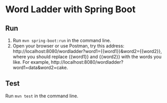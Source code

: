# Word Ladder with Spring Boot

## Run
1. Run `mvn spring-boot:run` in the command line.
2. Open your browser or use Postman, try this address: http://localhost:8080/wordladder?word1={{word1}}&word2={{word2}}, where you should replace {{word1}} and {{word2}} with the words you like. For example, http://localhost:8080/wordladder?word1=data&word2=cake.

## Test
Run `mvn test` in the command line.
